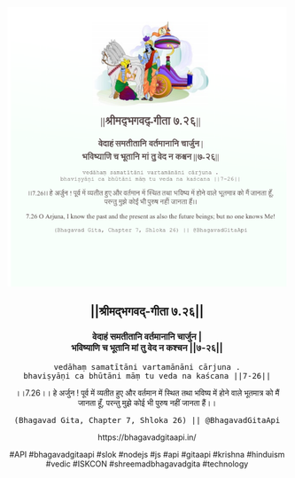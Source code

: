 <img src="../../asset/BG_7_26.png"/>
<center><h2>||श्रीमद्‍भगवद्‍-गीता ७.२६||</h2>
<h3>वेदाहं समतीतानि वर्तमानानि चार्जुन |<br/>भविष्याणि च भूतानि मां तु वेद न कश्चन ||७-२६||</h3>
<pre>vedāhaṃ samatītāni vartamānāni cārjuna .<br/>bhaviṣyāṇi ca bhūtāni māṃ tu veda na kaścana ||7-26||</pre>
<p>।।7.26।। हे अर्जुन ! पूर्व में व्यतीत हुए और वर्तमान में स्थित तथा भविष्य में होने वाले भूतमात्र को मैं जानता हूँ, परन्तु मुझे कोई भी पुरुष नहीं जानता हैं।।</p>
<pre>(Bhagavad Gita, Chapter 7, Shloka 26) || @BhagavadGitaApi</pre><p>https://bhagavadgitaapi.in/</p><p>#API #bhagavadgitaapi #slok #nodejs #js #api #gitaapi #krishna #hinduism #vedic #ISKCON #shreemadbhagavadgita #technology</p></center>